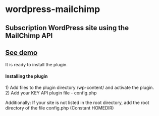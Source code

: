 # wordpress-mailchimp
<h2>Subscription WordPress site using the MailChimp API</h2>
<h2><a href="http://igorm.org/wordpress/wordpress-mailchimp-test/">See demo</a></h2>
<p>It is ready to install the plugin.</p>
<h4>Installing the plugin</h4>
<p>
1) Add files to the plugin directory /wp-content/ and activate the plugin.<br>
2) Add your KEY API plugin file - config.php<br>
</p>

<p>Additionally: If your site is not listed in the root directory, add the root directory of the file config.php (Constant HOMEDIR)</p>
